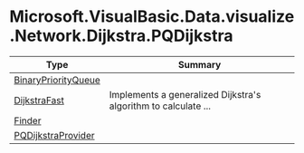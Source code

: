 ﻿
# Microsoft.VisualBasic.Data.visualize.Network.Dijkstra.PQDijkstra

|Type|Summary|
|----|-------|
|<a href="#" onClick="load('/docs/Microsoft.VisualBasic.Data.visualize.Network.Dijkstra.PQDijkstra/BinaryPriorityQueue.md')">BinaryPriorityQueue</a>||
|<a href="#" onClick="load('/docs/Microsoft.VisualBasic.Data.visualize.Network.Dijkstra.PQDijkstra/DijkstraFast.md')">DijkstraFast</a>|Implements a generalized Dijkstra's algorithm to calculate  ...|
|<a href="#" onClick="load('/docs/Microsoft.VisualBasic.Data.visualize.Network.Dijkstra.PQDijkstra/Finder.md')">Finder</a>||
|<a href="#" onClick="load('/docs/Microsoft.VisualBasic.Data.visualize.Network.Dijkstra.PQDijkstra/PQDijkstraProvider.md')">PQDijkstraProvider</a>||

